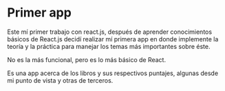 # Primer app

Este mí primer trabajo con react.js, después de aprender conocimientos básicos de React.js decidí realizar mí primera app en donde implemente la teoría y la práctica para manejar los temas más importantes sobre éste.

No es la más funcional, pero es lo más básico de React.

Es una app acerca de los libros y sus respectivos puntajes, algunas desde mi punto de vista y otras de terceros. 
